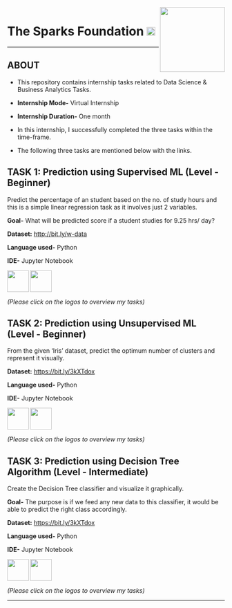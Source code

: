 <img src="https://thesparksfoundationsingapore.org/images/logo_small.png" align="right" width="150" height="150">

# The Sparks Foundation [<img src="https://upload.wikimedia.org/wikipedia/commons/thumb/5/53/Google_%22G%22_Logo.svg/1200px-Google_%22G%22_Logo.svg.png" width="20">](https://www.thesparksfoundationsingapore.org/)
-----
## ABOUT
- This repository contains internship tasks related to Data Science & Business Analytics Tasks.
- **Internship Mode-** Virtual Internship
- **Internship Duration-** One month

- In this internship, I successfully completed the three tasks within the time-frame.
- The following three tasks are mentioned below with the links.

## TASK 1: **Prediction using Supervised ML** (Level - Beginner)
Predict the percentage of an student based on the no. of study hours and this is a simple linear regression task as it involves just 2 variables.

**Goal-** What will be predicted score if a student studies for 9.25 hrs/ day?

**Dataset:** http://bit.ly/w-data

**Language used-** Python

**IDE-** Jupyter Notebook

[<img src="https://cdn4.iconfinder.com/data/icons/iconsimple-logotypes/512/github-512.png" align="left" width="50">](https://github.com/punamseal14/The-Sparks-Foundation-Tasks/blob/master/TSF_Task1.ipynb)
[<img src="https://cdn.freelogovectors.net/wp-content/uploads/2020/01/linkedin-logo.png" align="center" width="50">](https://www.linkedin.com/posts/punam-seal-870434182_task1-gripaug21-grip-activity-6832224348531687424-Mt_l/)

*(Please click on the logos to overview my tasks)*




## TASK 2: **Prediction using Unsupervised ML** (Level - Beginner)
From the given ‘Iris’ dataset, predict the optimum number of clusters and represent it visually. 

**Dataset:** https://bit.ly/3kXTdox

**Language used-** Python

**IDE-** Jupyter Notebook

[<img src="https://cdn4.iconfinder.com/data/icons/iconsimple-logotypes/512/github-512.png" align="left" width="50">](https://github.com/punamseal14/The-Sparks-Foundation-Tasks/blob/master/TSF_Task2.ipynb)
[<img src="https://cdn.freelogovectors.net/wp-content/uploads/2020/01/linkedin-logo.png" align="center" width="50">](https://www.linkedin.com/posts/punam-seal-870434182_task2-gripaugust21-grip-activity-6832258466803965952-wkZP/)

*(Please click on the logos to overview my tasks)*




## TASK 3: **Prediction using Decision Tree Algorithm** (Level - Intermediate)
Create the Decision Tree classifier and visualize it graphically. 

**Goal-** The purpose is if we feed any new data to this classifier, it would be able to predict the right class accordingly. 

**Dataset:** https://bit.ly/3kXTdox

**Language used-** Python

**IDE-** Jupyter Notebook

[<img src="https://cdn4.iconfinder.com/data/icons/iconsimple-logotypes/512/github-512.png" align="left" width="50">](https://github.com/punamseal14/The-Sparks-Foundation-Tasks/blob/master/TSF_Task3.ipynb)
[<img src="https://cdn.freelogovectors.net/wp-content/uploads/2020/01/linkedin-logo.png" align="center" width="50">](https://www.linkedin.com/posts/punam-seal-870434182_task3-gripaugust21-grip-activity-6832264913956716544-28cN/)

*(Please click on the logos to overview my tasks)*

------
